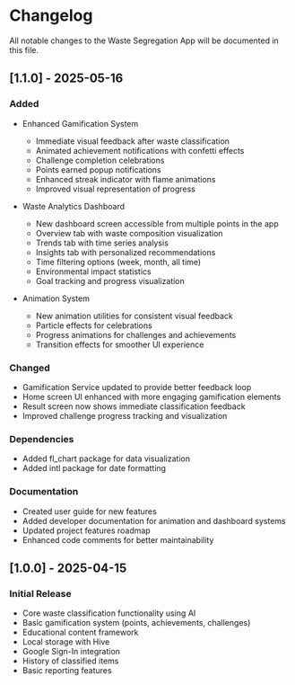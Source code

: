 # Changelog

All notable changes to the Waste Segregation App will be documented in this file.

## [1.1.0] - 2025-05-16

### Added
- Enhanced Gamification System
  - Immediate visual feedback after waste classification
  - Animated achievement notifications with confetti effects
  - Challenge completion celebrations
  - Points earned popup notifications
  - Enhanced streak indicator with flame animations
  - Improved visual representation of progress

- Waste Analytics Dashboard
  - New dashboard screen accessible from multiple points in the app
  - Overview tab with waste composition visualization
  - Trends tab with time series analysis
  - Insights tab with personalized recommendations
  - Time filtering options (week, month, all time)
  - Environmental impact statistics
  - Goal tracking and progress visualization

- Animation System
  - New animation utilities for consistent visual feedback
  - Particle effects for celebrations
  - Progress animations for challenges and achievements
  - Transition effects for smoother UI experience

### Changed
- Gamification Service updated to provide better feedback loop
- Home screen UI enhanced with more engaging gamification elements
- Result screen now shows immediate classification feedback
- Improved challenge progress tracking and visualization

### Dependencies
- Added fl_chart package for data visualization
- Added intl package for date formatting

### Documentation
- Created user guide for new features
- Added developer documentation for animation and dashboard systems
- Updated project features roadmap
- Enhanced code comments for better maintainability

## [1.0.0] - 2025-04-15

### Initial Release
- Core waste classification functionality using AI
- Basic gamification system (points, achievements, challenges)
- Educational content framework
- Local storage with Hive
- Google Sign-In integration
- History of classified items
- Basic reporting features
